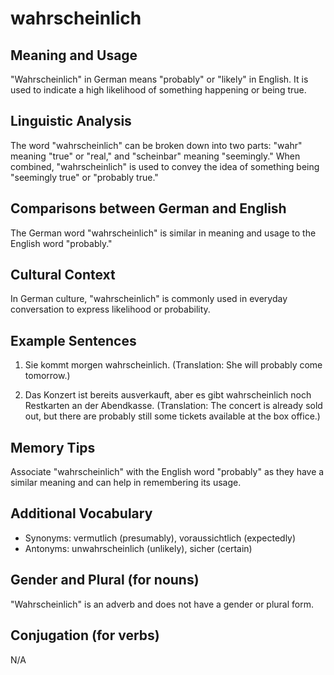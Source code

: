 # wahrscheinlich
## Meaning and Usage
"Wahrscheinlich" in German means "probably" or "likely" in English. It is used to indicate a high likelihood of something happening or being true.

## Linguistic Analysis
The word "wahrscheinlich" can be broken down into two parts: "wahr" meaning "true" or "real," and "scheinbar" meaning "seemingly." When combined, "wahrscheinlich" is used to convey the idea of something being "seemingly true" or "probably true."

## Comparisons between German and English
The German word "wahrscheinlich" is similar in meaning and usage to the English word "probably."

## Cultural Context
In German culture, "wahrscheinlich" is commonly used in everyday conversation to express likelihood or probability.

## Example Sentences
1. Sie kommt morgen wahrscheinlich.
(Translation: She will probably come tomorrow.)

2. Das Konzert ist bereits ausverkauft, aber es gibt wahrscheinlich noch Restkarten an der Abendkasse.
(Translation: The concert is already sold out, but there are probably still some tickets available at the box office.)

## Memory Tips
Associate "wahrscheinlich" with the English word "probably" as they have a similar meaning and can help in remembering its usage.

## Additional Vocabulary
- Synonyms: vermutlich (presumably), voraussichtlich (expectedly)
- Antonyms: unwahrscheinlich (unlikely), sicher (certain)

## Gender and Plural (for nouns)
"Wahrscheinlich" is an adverb and does not have a gender or plural form.

## Conjugation (for verbs)
N/A
